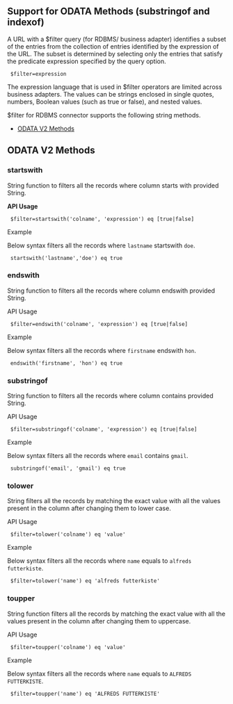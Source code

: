                              

Support for ODATA Methods (substringof and indexof)
---------------------------------------------------

A URL with a $filter query (for RDBMS/ business adapter) identifies a subset of the entries from the collection of entries identified by the expression of the URL. The subset is determined by selecting only the entries that satisfy the predicate expression specified by the query option.

```
 $filter=expression
```

The expression language that is used in $filter operators are limited across business adapters. The values can be strings enclosed in single quotes, numbers, Boolean values (such as true or false), and nested values.

$filter for RDBMS connector supports the following string methods.

*  [ODATA V2 Methods](#odata-v2-methods)



ODATA V2 Methods
-----------------

### startswith


String function to filters all the records where column starts with provided String.

**API Usage**

```
 $filter=startswith('colname', 'expression') eq [true|false]
```

Example

Below syntax filters all the records where `lastname` startswith `doe`.

```
 startswith('lastname','doe') eq true
```

### endswith


String function to filters all the records where column endswith provided String.

API Usage

```
 $filter=endswith('colname', 'expression') eq [true|false]
```

Example

Below syntax filters all the records where `firstname` endswith `hon`.

```
 endswith('firstname', 'hon') eq true
```

### substringof


String function to filters all the records where column contains provided String.

API Usage

```
 $filter=substringof('colname', 'expression') eq [true|false]
```

Example

Below syntax filters all the records where `email` contains `gmail`.

```
 substringof('email', 'gmail') eq true
```

### tolower


String filters all the records by matching the exact value with all the values present in the column after changing them to lower case.

API Usage

```
 $filter=tolower('colname') eq 'value'
```

Example

Below syntax filters all the records where `name` equals to  `alfreds futterkiste`.

```
 $filter=tolower('name') eq 'alfreds futterkiste'
```

### toupper


String function filters all the records by matching the exact value with all the values present in the column after changing them to uppercase.

API Usage

```
 $filter=toupper('colname') eq 'value'
```

Example

Below syntax filters all the records where `name` equals to  `ALFREDS FUTTERKISTE`.

```
 $filter=toupper('name') eq 'ALFREDS FUTTERKISTE'
```



